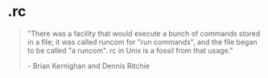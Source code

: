 # .rc
> "There was a facility that would execute a bunch of commands stored in a file; it was called runcom for "run commands", and the file began to be called "a runcom". rc in Unix is a fossil from that usage."  
>   
> \- Brian Kernighan and Dennis Ritchie
